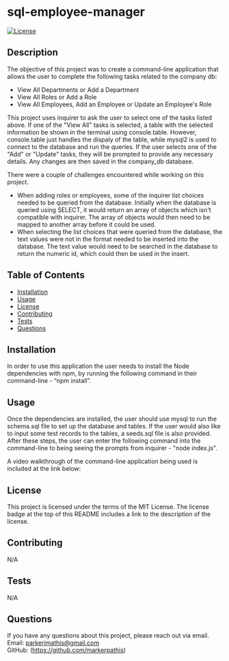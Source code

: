 # sql-employee-manager

[![License](https://img.shields.io/badge/License-MIT_License-blue.svg)](https://mit-license.org/)

## Description

The objective of this project was to create a command-line application that allows the user to complete the following tasks related to the company db:

- View All Departments or Add a Department
- View All Roles or Add a Role
- View All Employees, Add an Employee or Update an Employee's Role

This project uses inquirer to ask the user to select one of the tasks listed above. If one of the "View All" tasks is selected, a table with the selected information be shown in the terminal using console.table. However, console.table just handles the dispaly of the table, while mysql2 is used to connect to the database and run the queries. If the user selects one of the "Add" or "Update" tasks, they will be prompted to provide any necessary details. Any changes are then saved in the company_db database. 

There were a couple of challenges encountered while working on this project.
- When adding roles or employees, some of the inquirer list choices needed to be queried from the database. Initially when the database is queried using SELECT, it would return an array of objects which isn't compatible with inquirer. The array of objects would then need to be mapped to another array before it could be used.
- When selecting the list choices that were queried from the database, the text values were not in the format needed to be inserted into the database. The text value would need to be searched in the database to return the numeric id, which could then be used in the insert.

## Table of Contents

- [Installation](#installation)
- [Usage](#usage)
- [License](#license)
- [Contributing](#contributing)
- [Tests](#tests)
- [Questions](#questions)

## Installation

In order to use this application the user needs to install the Node dependencies with npm, by running the following command in their command-line - “npm install”.

## Usage

Once the dependencies are installed, the user should use mysql to run the schema.sql file to set up the database and tables. If the user would also like to input some test records to the tables, a seeds.sql file is also provided. After these steps, the user can enter the following command into the command-line to being seeing the prompts from inquirer - "node index.js".

A video walkthrough of the command-line application being used is included at the link below:<br />

## License

This project is licensed under the terms of the MIT License. The license badge at the top of this README includes a link to the description of the license.

## Contributing

N/A

## Tests

N/A

## Questions

If you have any questions about this project, please reach out via email. <br />
Email: parkerjmathis@gmail.com
<br />
GitHub: (https://github.com/markerpathis)

